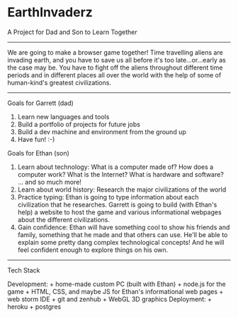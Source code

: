 # EarthInvaderz
A Project for Dad and Son to Learn Together

________________________________________________________
We are going to make a browser game together!
Time travelling aliens are invading earth, and you
have to save us all before it's too late...or...early
as the case may be. You have to fight off the aliens
throughout different time periods and in different places
all over the world with the help of some of human-kind's
greatest civilizations.
________________________________________________________

Goals for Garrett (dad)
1. Learn new languages and tools
2. Build a portfolio of projects for future jobs
3. Build a dev machine and environment from the ground up
4. Have fun! :-)

Goals for Ethan (son)
1. Learn about technology:
	What is a computer made of?
	How does a computer work?
	What is the Internet?
	What is hardware and software?
	... and so much more!
2. Learn about world history:
	Research the major civilizations of the world
3. Practice typing:
	Ethan is going to type information about each
	civilization that he researches. Garrett is 
	going to build (with Ethan's help) a website to 
	host the game and various informational webpages 
	about the different civilizations.
4. Gain confidence:
	Ethan will have something cool to show his friends
	and family, something that he made and that others can
	use. He'll be able to explain some pretty dang complex
	technological concepts! And he will feel confident
	enough to explore things on his own.
________________________________________________________

Tech Stack

Development: 
	+ home-made custom PC (built with Ethan) 
	+ node.js for the game
	+ HTML, CSS, and maybe JS for Ethan's informational web pages
	+ web storm IDE
	+ git and zenhub
	+ WebGL 3D graphics
Deployment:
	+ heroku 
	+ postgres














